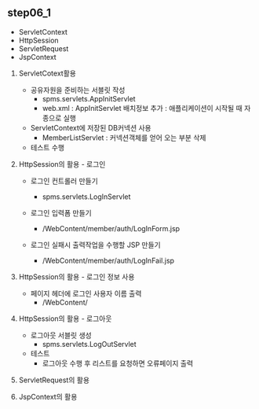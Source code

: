 ## step06_1

- ServletContext 
- HttpSession 
- ServletRequest
- JspContext

1. ServletCotext활용
	- 공유자원을 준비하는 서블릿 작성
		+ spms.servlets.AppInitServlet
		+ web.xml : AppInitServlet 배치정보 추가
			<load-on-startup> : 애플리케이션이 시작될 때 자종으로 실행  
	- ServletContext에 저장된 DB커넥션 사용 
		+ MemberListServlet : 커넥션객체를 얻어 오는 부분 삭제
	- 테스트 수행

2. HttpSession의 활용 - 로그인 
	- 로그인 컨트롤러 만들기 
		+ spms.servlets.LogInServlet
		
	- 로그인 입력폼 만들기 
		+ /WebContent/member/auth/LogInForm.jsp
	
	- 로그인 실패시 출력작업을 수행할 JSP 만들기 
		+ /WebContent/member/auth/LogInFail.jsp
		
3. HttpSession의 활용 - 로그인 정보 사용 
	- 페이지 헤더에 로그인 사용자 이름 출력 
		+ /WebContent/
		
4. HttpSession의 활용 - 로그아웃
	- 로그아웃 서블릿 생성 
		+ spms.servlets.LogOutServlet
	- 테스트 
		- 로그아웃 수행 후 리스트를 요청하면 오류페이지 출력	
	
5. ServletRequest의 활용
	
6. JspContext의 활용
	
	 

	
	